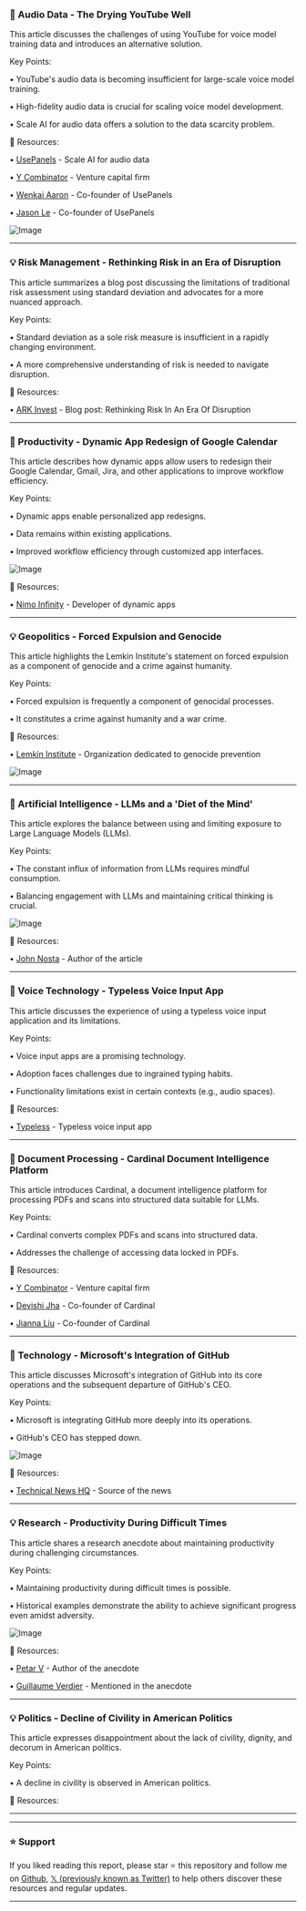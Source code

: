 ### 🤖 Audio Data - The Drying YouTube Well

This article discusses the challenges of using YouTube for voice model training data and introduces an alternative solution.

Key Points:

• YouTube's audio data is becoming insufficient for large-scale voice model training.

• High-fidelity audio data is crucial for scaling voice model development.


• Scale AI for audio data offers a solution to the data scarcity problem.


🔗 Resources:

• [UsePanels](https://x.com/usepanels) - Scale AI for audio data

• [Y Combinator](https://x.com/ycombinator) - Venture capital firm

• [Wenkai Aaron](https://x.com/wenk_aaron) - Co-founder of UsePanels

• [Jason Le](https://x.com/jasonle_) - Co-founder of UsePanels

![Image](https://pbs.twimg.com/amplify_video_thumb/1958211442861395968/img/gBoV-lHKOOxDKl0P.jpg)


---
### 💡 Risk Management - Rethinking Risk in an Era of Disruption

This article summarizes a blog post discussing the limitations of traditional risk assessment using standard deviation and advocates for a more nuanced approach.

Key Points:

• Standard deviation as a sole risk measure is insufficient in a rapidly changing environment.

• A more comprehensive understanding of risk is needed to navigate disruption.



🔗 Resources:

• [ARK Invest](https://x.co/A5HQTumaHm) - Blog post: Rethinking Risk In An Era Of Disruption


---
### 🚀 Productivity -  Dynamic App Redesign of Google Calendar

This article describes how dynamic apps allow users to redesign their Google Calendar, Gmail, Jira, and other applications to improve workflow efficiency.

Key Points:

• Dynamic apps enable personalized app redesigns.

• Data remains within existing applications.



•  Improved workflow efficiency through customized app interfaces.


![Image](https://pbs.twimg.com/amplify_video_thumb/1958247558784200704/img/MbLoFfuFMSpxHvW-.jpg)

🔗 Resources:

• [Nimo Infinity](https://x.com/nimoinfinity) - Developer of dynamic apps

---
### 💡 Geopolitics - Forced Expulsion and Genocide

This article highlights the Lemkin Institute's statement on forced expulsion as a component of genocide and a crime against humanity.


Key Points:

• Forced expulsion is frequently a component of genocidal processes.

• It constitutes a crime against humanity and a war crime.


🔗 Resources:

• [Lemkin Institute](https://x.com/LemkinInstitute) - Organization dedicated to genocide prevention

![Image](https://pbs.twimg.com/media/Gy0alZJXwAApzPC?format=jpg&name=small)


---
### 🤖 Artificial Intelligence - LLMs and a 'Diet of the Mind'

This article explores the balance between using and limiting exposure to Large Language Models (LLMs).

Key Points:

•  The constant influx of information from LLMs requires mindful consumption.

•  Balancing engagement with LLMs and maintaining critical thinking is crucial.


![Image](https://pbs.twimg.com/media/GyzGWfmXQAAPjqn?format=jpg&name=small)

🔗 Resources:

• [John Nosta](https://x.com/JohnNosta) -  Author of the article


---
### 🚀 Voice Technology - Typeless Voice Input App

This article discusses the experience of using a typeless voice input application and its limitations.

Key Points:

•  Voice input apps are a promising technology.

•  Adoption faces challenges due to ingrained typing habits.

•  Functionality limitations exist in certain contexts (e.g., audio spaces).



🔗 Resources:

• [Typeless](https://x.com/typelessdotcom) - Typeless voice input app


---
### 🤖 Document Processing - Cardinal Document Intelligence Platform

This article introduces Cardinal, a document intelligence platform for processing PDFs and scans into structured data suitable for LLMs.

Key Points:

•  Cardinal converts complex PDFs and scans into structured data.

•  Addresses the challenge of accessing data locked in PDFs.


🔗 Resources:

• [Y Combinator](https://x.com/ycombinator) -  Venture capital firm

• [Devishi Jha](https://x.com/DevishiJha) - Co-founder of Cardinal

• [Jianna Liu](https://x.com/jianna_liu) - Co-founder of Cardinal


---
### 🤖 Technology - Microsoft's Integration of GitHub

This article discusses Microsoft's integration of GitHub into its core operations and the subsequent departure of GitHub's CEO.

Key Points:

• Microsoft is integrating GitHub more deeply into its operations.

•  GitHub's CEO has stepped down.


![Image](https://pbs.twimg.com/media/GyN_DNmWkAEHC0Y?format=png&name=small)

🔗 Resources:

• [Technical News HQ](https://x.com/TechnicalNewsHQ) - Source of the news


---
### 💡  Research -  Productivity During Difficult Times

This article shares a research anecdote about maintaining productivity during challenging circumstances.

Key Points:

•  Maintaining productivity during difficult times is possible.

•  Historical examples demonstrate the ability to achieve significant progress even amidst adversity.


![Image](https://pbs.twimg.com/media/GylcUcnaYAAE7eT?format=jpg&name=small)

🔗 Resources:

• [Petar V](https://x.com/PetarV_93) -  Author of the anecdote

• [Guillaume Verdier](https://x.com/GillVerd) - Mentioned in the anecdote



---
### 💡 Politics -  Decline of Civility in American Politics

This article expresses disappointment about the lack of civility, dignity, and decorum in American politics.

Key Points:

•  A decline in civility is observed in American politics.


🔗 Resources:


---


---

### ⭐️ Support

If you liked reading this report, please star ⭐️ this repository and follow me on [Github](https://github.com/Drix10), [𝕏 (previously known as Twitter)](https://x.com/DRIX_10_) to help others discover these resources and regular updates.

---